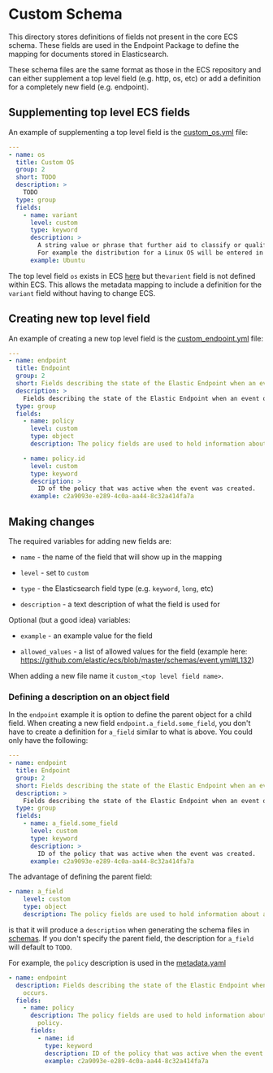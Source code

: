 # Custom Schema

This directory stores definitions of fields not present in the core ECS schema. These fields are used in the
Endpoint Package to define the mapping for documents stored in Elasticsearch.

These schema files are the same format as those in the ECS repository and can either supplement a top level field
(e.g. http, os, etc) or add a definition for a completely new field (e.g. endpoint).

## Supplementing top level ECS fields

An example of supplementing a top level field is the [custom_os.yml](custom_os.yml) file:

```yml
---
- name: os
  title: Custom OS
  group: 2
  short: TODO
  description: >
    TODO
  type: group
  fields:
    - name: variant
      level: custom
      type: keyword
      description: >
        A string value or phrase that further aid to classify or qualify the operating system (OS). 
        For example the distribution for a Linux OS will be entered in this field.
      example: Ubuntu
```

The top level field `os` exists in ECS [here](https://github.com/elastic/ecs/blob/master/schemas/os.yml)
but the`varient` field is not defined within ECS. This allows the metadata
mapping to include a definition for the `variant` field without having to change ECS.

## Creating new top level field

An example of creating a new top level field is the [custom_endpoint.yml](custom_endpoint.yml) file:

```yml
---
- name: endpoint
  title: Endpoint
  group: 2
  short: Fields describing the state of the Elastic Endpoint when an event occurs.
  description: >
    Fields describing the state of the Elastic Endpoint when an event occurs.
  type: group
  fields:
    - name: policy
      level: custom
      type: object
      description: The policy fields are used to hold information about applied policy.

    - name: policy.id
      level: custom
      type: keyword
      description: >
        ID of the policy that was active when the event was created.
      example: c2a9093e-e289-4c0a-aa44-8c32a414fa7a
```

## Making changes

The required variables for adding new fields are:

- `name` - the name of the field that will show up in the mapping

- `level` - set to `custom`

- `type` - the Elasticsearch field type (e.g. `keyword`, `long`, etc)

- `description` - a text description of what the field is used for

Optional (but a good idea) variables:

- `example` - an example value for the field

- `allowed_values` - a list of allowed values for the field (example here: <https://github.com/elastic/ecs/blob/master/schemas/event.yml#L132>)

When adding a new file name it `custom_<top level field name>`.

### Defining a description on an object field

In the `endpoint` example it is option to define the parent object for a child field. When creating a new field
`endpoint.a_field.some_field`, you don't have to create a definition for `a_field` similar to what is above. You could
only have the following:

```yml
---
- name: endpoint
  title: Endpoint
  group: 2
  short: Fields describing the state of the Elastic Endpoint when an event occurs.
  description: >
    Fields describing the state of the Elastic Endpoint when an event occurs.
  type: group
  fields:
    - name: a_field.some_field
      level: custom
      type: keyword
      description: >
        ID of the policy that was active when the event was created.
      example: c2a9093e-e289-4c0a-aa44-8c32a414fa7a
```

The advantage of defining the parent field:

```yml
- name: a_field
    level: custom
    type: object
    description: The policy fields are used to hold information about applied policy.
```

is that it will produce a `description` when generating the schema files in [schemas](../schemas/v1). If you don't
specify the parent field, the description for `a_field` will default to `TODO`.

For example, the `policy` description is used in the [metadata.yaml](../schemas/v1/metadata.yaml)

```yml
- name: endpoint
  description: Fields describing the state of the Elastic Endpoint when an event
    occurs.
  fields:
    - name: policy
      description: The policy fields are used to hold information about applied
        policy.
      fields:
        - name: id
          type: keyword
          description: ID of the policy that was active when the event was created.
          example: c2a9093e-e289-4c0a-aa44-8c32a414fa7a
```
